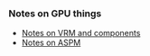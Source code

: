 ### Notes on GPU things

- <a href="gpu-components\">Notes on VRM and components</a>
- <a href="aspm\">Notes on ASPM</a>